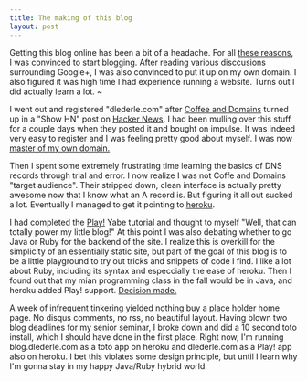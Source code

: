 ```yaml
--- 
title: The making of this blog
layout: post
---
```


Getting this blog online has been a bit of a headache. For all [these reasons](http://blog.dlederle.com/2011/08/02/steve-yegge-convinced-me-to-blog/), I was convinced to start blogging. After reading various disccusions surrounding Google+, I was also convinced to put it up on my own domain. I also figured it was high time I had experience running a website. Turns out I did actually learn a lot.
~

  I went out and registered "dlederle.com" after [Coffee and Domains](http://www.coffeeanddomains.com) turned up in a "Show HN" post on [Hacker News](http://news.ycombinator.com). I had been mulling over this stuff for a couple days when they posted it and bought on impulse. It was indeed very easy to register and I was feeling pretty good about myself. I was now [master of my own domain.](http://www.youtube.com/watch?v=oi68hPMinAI&feature=related)

Then I spent some extremely frustrating time learning the basics of DNS records through trial and error. I now realize I was not Coffe and Domains "target audience". Their stripped down, clean interface is actually pretty awesome now that I know what an A record is. But figuring it all out sucked a lot. Eventually I managed to get it pointing to [heroku](www.heroku.com).

I had completed the [Play!](http://www.playframework.org/) Yabe tutorial and thought to myself "Well, that can totally power my little blog!" At this point I was also debating whether to go Java or Ruby for the backend of the site. I realize this is overkill for the simplicity of an essentially static site, but part of the goal of this blog is to be a little playground to try out tricks and snippets of code I find. I like a lot about Ruby, including its syntax and especcially the ease of heroku. Then I found out that my mian programming class in the fall would be in Java, and heroku added Play! support. [Decision made.](http://www.youtube.com/watch?v=slo0WroJlmbs)
 
 A week of infrequent tinkering yielded nothing buy a place holder home page. No disqus comments, no rss, no beautiful layout. Having blown two blog deadlines for my senior seminar, I broke down and did a 10 second toto install, which I should have done in the first place.
  Right now, I'm running blog.dlederle.com as a toto app on heroku and dlederle.com as a Play! app also on heroku. I bet this violates some design principle, but until I learn why I'm gonna stay in my happy Java/Ruby hybrid world.
